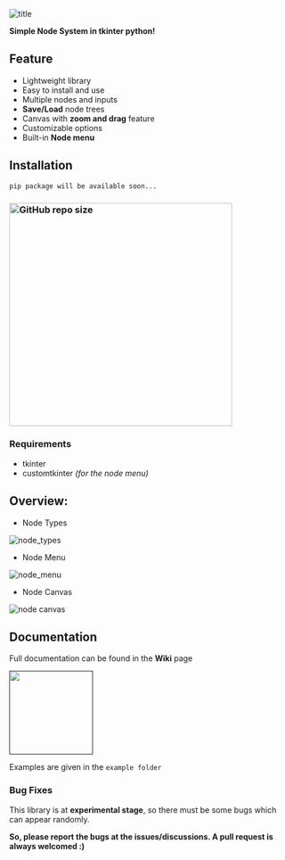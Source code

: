 ![title](https://github.com/Akascape/TkNodeSystem/assets/89206401/9303e1a8-c8ce-4616-891d-671c9f67ed19)

**Simple Node System in tkinter python!**

## Feature
- Lightweight library
- Easy to install and use
- Multiple nodes and inputs
- **Save/Load** node trees
- Canvas with **zoom and drag** feature
- Customizable options
- Built-in **Node menu**

## Installation
```
pip package will be available soon...
```
### [<img alt="GitHub repo size" src="https://img.shields.io/github/repo-size/Akascape/CTkCTkNodeSystem?&color=green&label=Download%20Source%20Code&logo=Python&logoColor=yellow&style=for-the-badge"  width="400">](https://github.com/Akascape/CTkNodeSystem/archive/refs/heads/main.zip)

### Requirements
- tkinter
- customtkinter _(for the node menu)_

## Overview:

- Node Types

![node_types](https://github.com/Akascape/TkNodeSystem/assets/89206401/19295825-daba-44c9-b80e-0f5dc9e00a0a)

- Node Menu

![node_menu](https://github.com/Akascape/TkNodeSystem/assets/89206401/62ef4115-982e-4df2-9ad0-6626f43ca459)

- Node Canvas

![node canvas](https://github.com/Akascape/TkNodeSystem/assets/89206401/e2425f05-45ac-4831-9273-7fe673895755)

## Documentation
Full documentation can be found in the **Wiki** page

[<img src="https://img.shields.io/badge/View-Docs-informational?&color=yellow&style=for-the-badge" width="150">]()

Examples are given in the `example folder`

### Bug Fixes
This library is at **experimental stage**, so there must be some bugs which can appear randomly.

**So, please report the bugs at the issues/discussions. A pull request is always welcomed :)**
